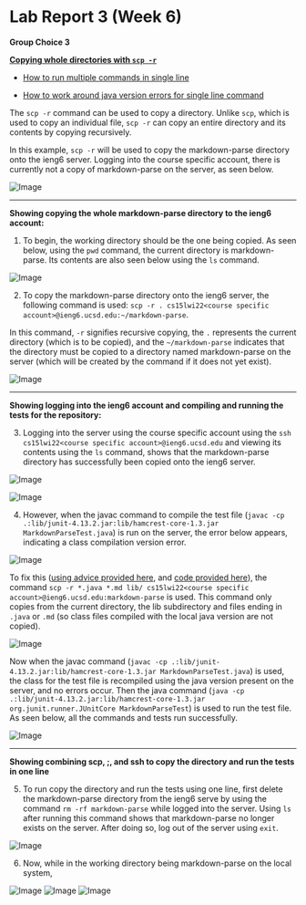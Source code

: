 # Lab Report 3 (Week 6)

**Group Choice 3**

**[Copying whole directories with `scp -r`](https://ucsd-cse15l-w22.github.io/week/week5/#group-choice-3-copy-whole-directories-with-scp--r)**

- [How to run multiple commands in single line](https://ucsd-cse15l-w22.github.io/week/week1/#part-7-making-remote-running-even-more-pleasant)

- [How to work around java version errors for single line command](https://piazza.com/class/kxs0toocqhv4og?cid=354)


The `scp -r` command can be used to copy a directory. Unlike `scp`, which is used to copy an individual file, `scp -r` can copy an entire directory and its contents by copying recursively. 

In this example, `scp -r` will be used to copy the markdown-parse directory onto the ieng6 server. Logging into the course specific account, there is currently not a copy of markdown-parse on the server, as seen below.

![Image](lab3_1.PNG)

---
**Showing copying the whole markdown-parse directory to the ieng6 account:**

1. To begin, the working directory should be the one being copied. As seen below, using the `pwd` command, the current directory is markdown-parse. Its contents are also seen below using the `ls` command.

![Image](lab3_3.PNG)

2. To copy the markdown-parse directory onto the ieng6 server, the following command is used:
`scp -r . cs15lwi22<course specific account>@ieng6.ucsd.edu:~/markdown-parse`. 

In this command, `-r` signifies recursive copying, the `.` represents the current directory (which is to be copied), and the `~/markdown-parse` indicates that the directory must be copied to a directory named markdown-parse on the server (which will be created by the command if it does not yet exist).

![Image](lab3_14.PNG)

---
**Showing logging into the ieng6 account and compiling and running the tests for the repository:**

3. Logging into the server using the course specific account using the `ssh cs15lwi22<course specific account>@ieng6.ucsd.edu` and viewing its contents using the `ls` command, shows that the markdown-parse directory has successfully been copied onto the ieng6 server.

![Image](lab3_5.PNG)

![Image](lab3_6.PNG)


4. However, when the javac command to compile the test file (`javac -cp .:lib/junit-4.13.2.jar:lib/hamcrest-core-1.3.jar MarkdownParseTest.java`) is run on the server, the error below appears, indicating a class compilation version error.

![Image](lab3_7.PNG)

To fix this ([using advice provided here](https://piazza.com/class/kxs0toocqhv4og?cid=353), and [code provided here](https://ucsd-cse15l-w22.github.io/week/week5/#group-choice-3-copy-whole-directories-with-scp--r)), the command `scp -r *.java *.md lib/ cs15lwi22<course specific account>@ieng6.ucsd.edu:markdown-parse` is used. This command only copies from the current directory, the lib subdirectory and files ending in `.java` or `.md` (so class files compiled with the local java version are not copied). 

![Image](lab3_8.PNG)

Now when the javac command (`javac -cp .:lib/junit-4.13.2.jar:lib/hamcrest-core-1.3.jar MarkdownParseTest.java`) is used, the class for the test file is recompiled using the java version present on the server, and no errors occur. Then the java command (`java -cp .:lib/junit-4.13.2.jar:lib/hamcrest-core-1.3.jar org.junit.runner.JUnitCore MarkdownParseTest`) is used to run the test file. As seen below, all the commands and tests run successfully. 


![Image](lab3_9.PNG)

---
**Showing combining scp, ;, and ssh to copy the directory and run the tests in one line**

5. To run copy the directory and run the tests using one line, first delete the markdown-parse directory from the ieng6 serve by using the command `rm -rf markdown-parse` while logged into the server. Using `ls` after running this command shows that markdown-parse no longer exists on the server. After doing so, log out of the server using `exit`.

![Image](lab3_10.PNG)

6. Now, while in the working directory being markdown-parse on the local system, 

![Image](lab3_11.PNG)
![Image](lab3_12.PNG)
![Image](lab3_13.PNG)



